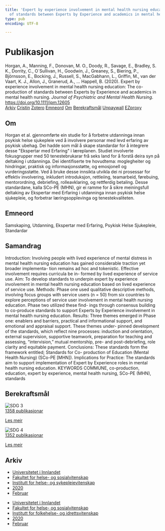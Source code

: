 ```yaml
---
title: 'Expert by experience involvement in mental health nursing education: The co-production
  of standards between Experts by Experience and academics in mental health nursing'
type: pub
encoding: UTF-8

---
```

<h1>Publikasjon</h1>
<article id="csl-bib-container-B88V8S6Z" class="csl-bib-container">
  <div class="csl-bib-body"> <div class="csl-entry">Horgan, A., Manning, F., Donovan, M. O., Doody, R., Savage, E., Bradley, S. K., Dorrity, C., O´Sullivan, H., Goodwin, J., Greaney, S., Biering, P., Björnsson, E., Bocking, J., Russell, S., MacGabhann, L., Griffin, M., van der Vaart, K. J., Allon, J., Granerud, A., … Happell, B. (2020). Expert by experience involvement in mental health nursing education: The co-production of standards between Experts by Experience and academics in mental health nursing. <i>Journal of Psychiatric and Mental Health Nursing</i>. <a href="https://doi.org/10.1111/jpm.12605">https://doi.org/10.1111/jpm.12605</a></div> </div>
  <div class="csl-bib-buttons">
    <a href="#taxonomy-article-B88V8S6Z" alt="archive" class="csl-bib-button">Arkiv</a>
    <a href="https://app.cristin.no/results/show.jsf?id=1798435" alt="Cristin" class="csl-bib-button">Cristin</a>
    <a href="http://zotero.org/groups/5881554/items/B88V8S6Z" alt="Zotero" class="csl-bib-button">Zotero</a>
    <a href="#keywords-article-B88V8S6Z" alt="keywords" class="csl-bib-button">Emneord</a>
    <a href="#about-article-B88V8S6Z" alt="about_pub" class="csl-bib-button">Om</a>
    <a href="#sdg-article-B88V8S6Z" alt="sdg" class="csl-bib-button">Berekraftsmål</a>
    <a href="https://cora.ucc.ie/bitstreams/ef02e21a-b219-4527-bc04-856f78018346/download" alt="Unpaywall" class="csl-bib-button">Unpaywall</a>
    <a href="https://cora.ucc.ie/bitstreams/ef02e21a-b219-4527-bc04-856f78018346/download" alt="EZproxy" class="csl-bib-button">EZproxy</a>
  </div>
  <div id="csl-bib-meta-container-B88V8S6Z"></div>
</article>
<div id="csl-bib-meta-B88V8S6Z" class="csl-bib-meta">
  <article id="about-article-B88V8S6Z" class="about_pub-article">
    <h1>Om</h1>
    Horgan et al. gjennomførte ein studie for å forbetre utdanninga innan psykisk helse sjukepleie ved å involvere personar med levd erfaring av psykisk ubehag. Dei hadde som mål å skape standardar for å integrere desse "Ekspertar med Erfaring" i læreplanen. Studiet involverte fokusgrupper med 50 tenestebrukarar frå seks land for å forstå deira syn på deltaking i utdanninga. Dei identifiserte tre hovudtema: moglegheiter og hindringar, praktisk og informasjonsstøtte, og emosjonell og vurderingsstøtte. Ved å bruke desse innsikta utvikla dei ni prosessar for effektiv involvering, inkludert introduksjon, rettleiing, teamarbeid, førebuing, mentorordning, debriefing, rolleavklaring, og rettferdig betaling. Desse standardane, kalla SCo-PE (MHN), gir ei ramme for å sikre meiningsfull deltaking av Ekspertar med Erfaring i utdanninga innan psykisk helse sjukepleie, og forbetrar læringsopplevinga og tenestekvaliteten.
  </article>
  <article id="keywords-article-B88V8S6Z" class="keywords-article">
    <h1>Emneord</h1>
    Samskaping, Utdanning, Ekspertar med Erfaring, Psykisk Helse Sjukepleie, Standardar
  </article>
  <article id="abstract-article-B88V8S6Z" class="abstract-article">
    <h1>Samandrag</h1>
    Introduction: Involving people with lived experience of mental distress in mental health nursing education has gained considerable traction yet broader implementa- tion remains ad hoc and tokenistic. Effective involvement requires curricula be in- formed by lived experience of service use. 
Aim: To develop standards to underpin expert by experience involvement in mental health nursing education based on lived experience of service use. 
Methods: Phase one used qualitative descriptive methods, involving focus groups with service users (n = 50) from six countries to explore perceptions of service user involvement in mental health nursing education. Phase two utilized these find- ings through consensus building to co-produce standards to support Experts by Experience involvement in mental health nursing education. 
Results: Three themes emerged in Phase one: enablers and barriers, practical and informational support, and emotional and appraisal support. These themes under- pinned development of the standards, which reflect nine processes: induction and orientation, external supervision, supportive teamwork, preparation for teaching and assessing, “intervision,” mutual mentorship, pre- and post-debriefing, role clarity and equitable payment. 
Conclusions: These standards form the framework entitled; Standards for Co- production of Education (Mental Health Nursing) (SCo-PE [MHN]). 
Implications for Practice: The standards aim to support implementation of Expert by Experience roles in mental health nursing education. 
KEYWORDS 
COMMUNE, co-production, education, expert by experience, mental health nursing, SCo-PE (MHN), standards
  </article>
  <article id="sdg-article-B88V8S6Z" class="sdg-article">
    <h1>Berekraftsmål</h1>
    <div class="sdg-container"><div id="sdg3" class="sdg">
        <img src="{{< params subfolder >}}images/sdg/sdg03_nn.png" class="image" alt="SDG 3">
        <div class="sdg-overlay">
          <a href="{{< params subfolder >}}nn/archive/?sdg=3#archive" class="sdg-publication-count"><span>1358</span> publikasjonar</a>
          <p><a href="https://fn.no/om-fn/fns-baerekraftsmaal/god-helse-og-livskvalitet?lang=nno-NO" class="sdg-read-more">Les meir</a></p>
        </div>
      </div> <div id="sdg4" class="sdg">
        <img src="{{< params subfolder >}}images/sdg/sdg04_nn.png" class="image" alt="SDG 4">
        <div class="sdg-overlay">
          <a href="{{< params subfolder >}}nn/archive/?sdg=4#archive" class="sdg-publication-count"><span>1352</span> publikasjonar</a>
          <p><a href="https://fn.no/om-fn/fns-baerekraftsmaal/god-utdanning?lang=nno-NO" class="sdg-read-more">Les meir</a></p>
        </div>
      </div></div>
  </article>
  <article id="taxonomy-article-B88V8S6Z" class="taxonomy-article">
    <h1>Arkiv</h1>
    <ul>
      <li><a href="{{< params subfolder >}}nn/archive/?key=3DCRN523">Universitetet i Innlandet</a></li>
      <li><a href="{{< params subfolder >}}nn/archive/?key=IDKFS3MX">Fakultet for helse- og sosialvitenskap</a></li>
      <li><a href="{{< params subfolder >}}nn/archive/?key=GTV4ECMZ">Institutt for helse- og sykepleievitenskap</a></li>
      <li><a href="{{< params subfolder >}}nn/archive/?key=LNJIKLR2">2020</a></li>
      <li><a href="{{< params subfolder >}}nn/archive/?key=N8B9UQSD">Februar</a></li>
    </ul>
    <ul>
      <li><a href="{{< params subfolder >}}nn/archive/?key=3DCRN523">Universitetet i Innlandet</a></li>
      <li><a href="{{< params subfolder >}}nn/archive/?key=IDKFS3MX">Fakultet for helse- og sosialvitenskap</a></li>
      <li><a href="{{< params subfolder >}}nn/archive/?key=FJXE3Z8X">Institutt for folkehelse- og idrettsvitenskap</a></li>
      <li><a href="{{< params subfolder >}}nn/archive/?key=6ZJPMG9D">2020</a></li>
      <li><a href="{{< params subfolder >}}nn/archive/?key=ILE85RHP">Februar</a></li>
    </ul>
  </article>
</div>
